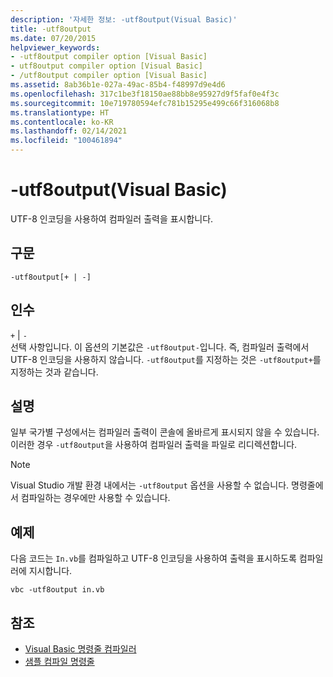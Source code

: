 ```yaml
---
description: '자세한 정보: -utf8output(Visual Basic)'
title: -utf8output
ms.date: 07/20/2015
helpviewer_keywords:
- -utf8output compiler option [Visual Basic]
- utf8output compiler option [Visual Basic]
- /utf8output compiler option [Visual Basic]
ms.assetid: 8ab36b1e-027a-49ac-85b4-f48997d9e4d6
ms.openlocfilehash: 317c1be3f18150ae88bb8e95927d9f5faf0e4f3c
ms.sourcegitcommit: 10e719780594efc781b15295e499c66f316068b8
ms.translationtype: HT
ms.contentlocale: ko-KR
ms.lasthandoff: 02/14/2021
ms.locfileid: "100461894"
---
```

# <a name="-utf8output-visual-basic"></a>-utf8output(Visual Basic)

UTF-8 인코딩을 사용하여 컴파일러 출력을 표시합니다.  
  
## <a name="syntax"></a>구문  
  
```console  
-utf8output[+ | -]  
```  
  
## <a name="arguments"></a>인수  

 `+` &#124; `-`  
 선택 사항입니다. 이 옵션의 기본값은 `-utf8output-`입니다. 즉, 컴파일러 출력에서 UTF-8 인코딩을 사용하지 않습니다. `-utf8output`를 지정하는 것은 `-utf8output+`를 지정하는 것과 같습니다.  
  
## <a name="remarks"></a>설명  

 일부 국가별 구성에서는 컴파일러 출력이 콘솔에 올바르게 표시되지 않을 수 있습니다. 이러한 경우 `-utf8output`을 사용하여 컴파일러 출력을 파일로 리디렉션합니다.  
  
> [!NOTE]
> Visual Studio 개발 환경 내에서는 `-utf8output` 옵션을 사용할 수 없습니다. 명령줄에서 컴파일하는 경우에만 사용할 수 있습니다.  
  
## <a name="example"></a>예제  

 다음 코드는 `In.vb`를 컴파일하고 UTF-8 인코딩을 사용하여 출력을 표시하도록 컴파일러에 지시합니다.  
  
```console  
vbc -utf8output in.vb  
```  
  
## <a name="see-also"></a>참조

- [Visual Basic 명령줄 컴파일러](index.md)
- [샘플 컴파일 명령줄](sample-compilation-command-lines.md)

